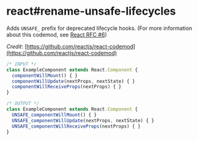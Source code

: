 # react#rename-unsafe-lifecycles

Adds `UNSAFE_` prefix for deprecated lifecycle hooks. (For more information about this codemod, see [React RFC #6](https://github.com/reactjs/rfcs/pull/6))

_Credit_: [https://github.com/reactjs/react-codemod](https://github.com/reactjs/react-codemod)

```js
/* INPUT */
class ExampleComponent extends React.Component {
  componentWillMount() { }
  componentWillUpdate(nextProps, nextState) { }
  componentWillReceiveProps(nextProps) { }
}

/* OUTPUT */
class ExampleComponent extends React.Component {
  UNSAFE_componentWillMount() { }
  UNSAFE_componentWillUpdate(nextProps, nextState) { }
  UNSAFE_componentWillReceiveProps(nextProps) { }
}
```
